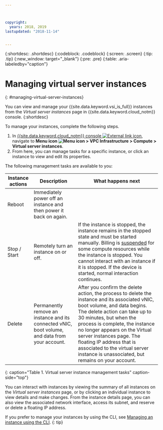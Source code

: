 ```yaml
---



copyright:
  years: 2018, 2019
lastupdated: "2018-11-14"


---
```


{:shortdesc: .shortdesc}
{:codeblock: .codeblock}
{:screen: .screen}
{:tip: .tip}
{:new_window: target="_blank"}
{:pre: .pre}
{:table: .aria-labeledby="caption"}

# Managing virtual server instances
{: #managing-virtual-server-instances}

You can view and manage your {{site.data.keyword.vsi_is_full}} instances from the *Virtual server instances* page in {{site.data.keyword.cloud_notm}} console.
{:shortdesc}

To manage your instances, complete the following steps.
1. In [{{site.data.keyword.cloud_notm}} console ![External link icon](../icons/launch-glyph.svg "External link icon")](https://console.cloud.ibm.com/vpc), navigate to **Menu icon ![Menu icon](../icons/icon_hamburger.svg) > VPC Infrastructure > Compute > Virtual server instances**.
2. From here, you can manage tasks for a specific instance, or click an instance to view and edit its properties.

The following management tasks are available to you:

|              Instance actions          |  Description              |  What happens next           |
| ---------------------------------------| --------------------------|----------------------------- |
| Reboot          |Immediately power off an instance and then power it back on again.   |     |
| Stop / Start          | Remotely turn an instance on or off.  | If the instance is stopped, the instance remains in the stopped state and must be started manually. Billing is [suspended](/docs/vsi-is/pricing.html#suspend-billing) for some compute resources while the instance is stopped. You cannot interact with an instance if it is stopped. If the device is started, normal interaction continues.    |
| Delete         | Permanently remove an instance and its connected vNIC, boot volume, and data from your account.  | After you confirm the delete action, the process to delete the instance and its associated vNIC, boot volume, and data begins. The delete action can take up to 30  minutes, but when the process is complete, the instance no longer appears on the Virtual server instances page. The floating IP address that is associated to the virtual server instance is unassociated, but remains on your account.    |
{: caption="Table 1. Virtual server instance management tasks" caption-side="top"}

You can interact with instances by viewing the summary of all instances on the *Virtual server instances* page, or by clicking an individual instance to view details and make changes. From the instance details page, you can also view the associated network interface, access its subnet, and reserve or delete a floating IP address.

If you prefer to manage your instances by using the CLI, see [Managing an instance using the CLI](vsi_is_manage_instances_cli.html).
{: tip}
